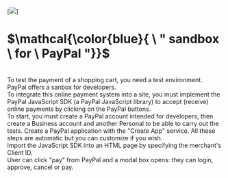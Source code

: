 [![](https://img.shields.io/badge/HTML-grey?style=for-the-badge)]
<br>
# $\mathcal{\color{blue}{ \ " sandbox \ for \ PayPal "}}$<br>
<br>
To test the payment of a shopping cart, you need a test environment. PayPal offers a sanbox for developers.
<br>
To integrate this online payment system into a site, you must implement the PayPal JavaScript SDK (a PayPal JavaScript library) to accept (receive) online payments by clicking on the PayPal buttons.
<br>
To start, you must create a PayPal account intended for developers, then create a Business account and another Personal to be able to carry out the tests. Create a PayPal application with the "Create App" service. All these steps are automatic but you can customize if you wish.
<br>
Import the JavaScript SDK into an HTML page by specifying the merchant's Client ID.
<br>User can click "pay" from PayPal and a modal box opens: they can login, approve, cancel or pay.

